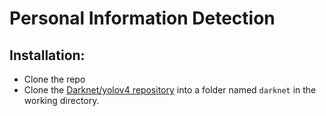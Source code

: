 # Personal Information Detection

## Installation:
- Clone the repo
- Clone the [Darknet/yolov4 repository](https://github.com/AlexeyAB/darknet) into a folder named `darknet` in the working directory.
